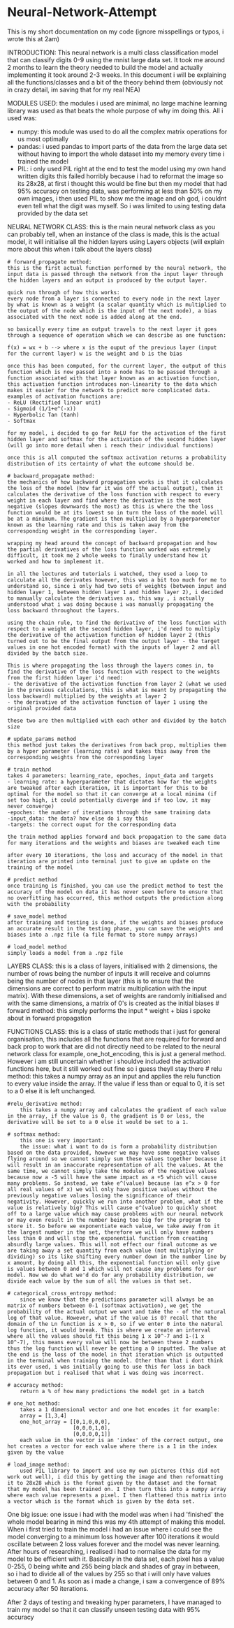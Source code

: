 # Neural-Network-Attempt
This is my short documentation on my code (ignore misspellings or typos, i wrote this at 2am)
 
 INTRODUCTION:
 This neural network is a multi class classification model that can classify digits 0-9 using the mnist large data set. It took me around 2 months to learn the theory needed to build the model and actually implementing it took around 2-3 weeks. In this document i will be explaining all the functions/classes and a bit of the theory behind them (obviously not in crazy detail, im saving that for my real NEA)

 MODULES USED:
 the modules i used are minimal, no large machine learning library was used as that beats the whole purpose of why im doing this. All i used was:
 - numpy: this module was used to do all the complex matrix operations for us most optimally 
 - pandas: i used pandas to import parts of the data from the large data set without having to import the whole dataset into my memory every time i trained the model
 - PIL: i only used PIL right at the end to test the model using my own hand written digits
 this failed horribly because i had to reformat the image so its 28x28, at first i thought this would be fine but then my model that had 95% accuracy on testing data, was performing at less than 50% on my own images, i then used PIL to show me the image and oh god, i couldnt even tell what the digit was myself. So i was limited to using testing data provided by the data set


 NEURAL NETWORK CLASS:
 this is the main neural network class as you can probably tell, when an instance of the class is made, this is the actual model, it will initialise all the hidden layers using Layers objects (will explain more about this when i talk about the layers class)
    
    # forward_propagate method:
    this is the first actual function performed by the neural network, the input data is passed through the network from the input layer through the hidden layers and an output is produced by the output layer.

    quick run through of how this works:
    every node from a layer is connected to every node in the next layer by what is known as a weight (a scalar quantity which is multiplied to the output of the node which is the input of the next node), a bias associated with the next node is added along at the end.

    so basically every time an output travels to the next layer it goes through a sequence of operation which we can describe as one function:

    f(x) = wx + b --> where x is the ouput of the previous layer (input for the current layer) w is the weight and b is the bias 
    
    once this has been computed, for the current layer, the output of this function which is now passed into a node has to be passed through a function associated with that layer known as an activation function, this activation function introduces non-linearity to the data which makes it easier for the network to predict more complicated data. 
    examples of activation functions are:
    - ReLU (Rectified linear unit)
    - Sigmoid (1/1+e^(-x)) 
    - Hyperbolic Tan (tanh)
    - Softmax 

    for my model, i decided to go for ReLU for the activation of the first hidden layer and softmax for the activation of the second hidden layer (will go into more detail when i reach their individual functions)

    once this is all computed the softmax activation returns a probability distribution of its certainty of what the outcome should be.

    # backward_propagate method:
    the mechanics of how backward propagation works is that it calculates the loss of the model (how far it was off the actual output), then it calculates the derivative of the loss function with respect to every weight in each layer and find where the derivative is the most negative (slopes downwards the most) as this is where the the loss function would be at its lowest so in turn the loss of the model will be at a minimum. The gradient is then multiplied by a hyperparemeter known as the learning rate and this is taken away from the corresponding weight in the corresponding layer.

    wrapping my head around the concept of backward propagation and how the partial derivatives of the loss function worked was extremely difficult, it took me 2 whole weeks to finally understand how it worked and how to implement it.

    in all the lectures and tutorials i watched, they used a loop to calculate all the derivates however, this was a bit too much for me to understand so, since i only had two sets of weights (between input and hidden layer 1, between hidden layer 1 and hidden layer 2), i decided to manually calculate the derivatives as, this way , i actually understood what i was doing because i was manually propagating the loss backward throughout the layers.

    using the chain rule, to find the derivative of the loss function with respect to a weight at the second hidden layer, i'd need to multiply the derivative of the activation function of hidden layer 2 (this turned out to be the final output from the output layer - the target values in one hot encoded format) with the inputs of layer 2 and all divided by the batch size.

    This is where propagating the loss through the layers comes in, to find the derivative of the loss function with respect to the weights from the first hidden layer i'd need:
    - the derivative of the activation function from layer 2 (what we used in the previous calculations, this is what is meant by propagating the loss backward) multiplied by the weights at layer 2 
    - the derivative of the activation function of layer 1 using the original provided data 

    these two are then multiplied with each other and divided by the batch size

    # update_params method
    this method just takes the derivatives from back prop, multiplies them by a hyper parameter (learning rate) and takes this away from the corresponding weights from the corresponding layer 

    # train method 
    takes 4 parameters: learning_rate, epoches, input_data and targets
    - learning rate: a hyperparameter that dictates how far the weights are tweaked after each iteration, it is important for this to be optimal for the model so that it can converge at a local minima (if set too high, it could potentially diverge and if too low, it may never converge)
    -epoches: the number of iterations through the same training data 
    -input_data: the data? how else do i say this
    -targets: the correct ouput for the corresponding data

    the train method applies forward and back propagation to the same data for many iterations and the weights and biases are tweaked each time 

    after every 10 iterations, the loss and accuracy of the model in that iteration are printed into terminal just to give an update on the training of the model 

    # predict method
    once training is finished, you can use the predict method to test the accuracy of the model on data it has never seen before to ensure that no overfitting has occurred, this method outputs the prediction along with the probability 

    # save_model method
    after training and testing is done, if the weights and biases produce an accurate result in the testing phase, you can save the weights and biases into a .npz file (a file format to store numpy arrays)

    # load_model method
    simply loads a model from a .npz file 
 
 LAYERS CLASS:
    this is a class of layers, initialised with 2 dimensions, the number of rows being the number of inputs it will receive and columns being the number of nodes in that layer (this is to ensure that the dimensions are correct to perform matrix multiplication with the input matrix). With these dimensions, a set of weights are randomly initialised and with the same dimensions, a matrix of 0's is created as the initial biases
    # forward method:
        this simply performs the input * weight + bias i spoke about in forward propagation 

 FUNCTIONS CLASS:
    this is a class of static methods that i just for general organisation, this includes all the functions that are required for forward and back prop to work that are did not directly need to be related to the neural network class for example, one_hot_encoding, this is just a general method. However i am still uncertain whether i shouldve included the activation functions here, but it still worked out fine so i guess theyll stay there
    # relu method:
        this takes a numpy array as an input and applies the relu function to every value inside the array. If the value if less than or equal to 0, it is set to a 0 else it is left unchanged.

    #relu_derivative method:
        this takes a numpy array and calculates the gradient of each value in the array, if the value is 0, the gradient is 0 or less, the derivative will be set to a 0 else it would be set to a 1.

    # softmax method:
        this one is very important:
        the issue: what i want to do is form a probability distribution based on the data provided, however we may have some negative values flying around so we cannot simply sum these values together because it will result in an inaccurate representation of all the values. At the same time, we cannot simply take the modulus of the negative values because now a -5 will have the same impact as a +5 which will cause many problems. So instead, we take e^(value) because (as e^x > 0 for all real values of x) we will only have positive values without the previously negative values losing the significance of their negativity. However, quickly we run into another problem, what if the value is relatively big? This will cause e^(value) to quickly shoot off to a large value which may cause problems with our neural network or may even result in the number being too big for the program to store it. So before we exponentiate each value, we take away from it the largest number in the set, therefore we will only have numbers less than 0 and will stop the exponential function from creating absurdly large values. This will not effect our final outcome as we are taking away a set quantity from each value (not multiplying or dividing) so its like shifting every number down in the number line by x amount, by doing all this, the exponential function will only give is values between 0 and 1 which will not cause any problems for our model. Now we do what we'd do for any probability distribution, we divide each value by the sum of all the values in that set.
    
    # categorical_cross_entropy method:
        since we know that the predictions parameter will always be an matrix of numbers between 0-1 (softmax activation), we get the probability of the actual output we want and take the - of the natural log of that value. However, what if the value is 0? recall that the domain of the Ln function is x > 0, so if we enter 0 into the natural log function, it would break. This is where we create an interval where all the values should fit this being 1 x 10^-7 and 1-(1 x 10^-7), this means every value will now be between these 2 numbers thus the log function will never be getting a 0 inputted. The value at the end is the loss of the model in that iteration which is outputted in the terminal when training the model. Other than that i dont think its ever used, i was initially going to use this for loss in back propagation but i realised that what i was doing was incorrect.

    # accuracy method:
        return a % of how many predictions the model got in a batch 

    # one_hot method:
        takes a 1 dimensional vector and one hot encodes it for example:
        array = [1,3,4]
        one_hot_array = [[0,1,0,0,0],
                         [0,0,0,1,0],
                         [0,0,0,0,1]]
        each value in the vector is an 'index' of the correct output, one hot creates a vector for each value where there is a 1 in the index given by the value
    
    # load_image method:
        used PIL library to import and use my own pictures (this did not work out well), i did this by getting the image and then reformatting it to 28x28 which is the format given by the dataset and the format that my model has been trained on. I then turn this into a numpy array where each value represents a pixel. I then flattened this matrix into a vector which is the format which is given by the data set.


One big issue:
    one issue i had with the model was when i had 'finished' the whole model bearing in mind this was my 4th attempt of making this model. When i first tried to train the model i had an issue where i could see the model converging to a minimum loss however after 100 iterations it would oscillate between 2 loss values forever and the model was never learning. After hours of researching, i realised i had to normalise the data for my model to be efficient with it. Basically in the data set, each pixel has a value 0-255, 0 being white and 255 being black and shades of gray in between, so i had to divide all of the values by 255 so that i will only have values between 0 and 1. As soon as i made a change, i saw a convergence of 89% accuracy after 50 iterations. 

After 2 days of testing and tweaking hyper parameters, I have managed to train my model so that it can classify unseen testing data with 95% accuracy

    
    
    

         

    
